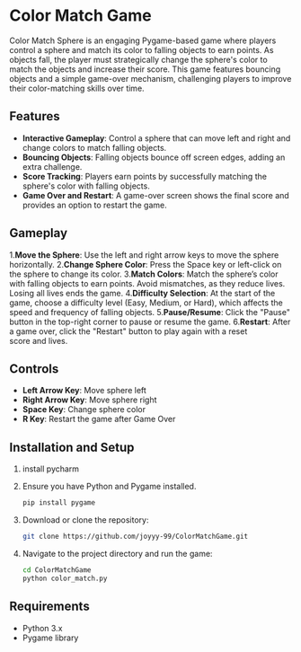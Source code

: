 # Color Match Game

Color Match Sphere is an engaging Pygame-based game where players control a sphere and match its color to falling objects to earn points. As objects fall, the player must strategically change the sphere's color to match the objects and increase their score. This game features bouncing objects and a simple game-over mechanism, challenging players to improve their color-matching skills over time.

## Features
- **Interactive Gameplay**: Control a sphere that can move left and right and change colors to match falling objects.
- **Bouncing Objects**: Falling objects bounce off screen edges, adding an extra challenge.
- **Score Tracking**: Players earn points by successfully matching the sphere's color with falling objects.
- **Game Over and Restart**: A game-over screen shows the final score and provides an option to restart the game.

## Gameplay
1.**Move the Sphere**: Use the left and right arrow keys to move the sphere horizontally.
2.**Change Sphere Color**: Press the Space key or left-click on the sphere to change its color.
3.**Match Colors**: Match the sphere’s color with falling objects to earn points. Avoid mismatches, as they reduce lives. Losing all lives ends the game.
4.**Difficulty Selection**: At the start of the game, choose a difficulty level (Easy, Medium, or Hard), which affects the speed and frequency of falling objects.
5.**Pause/Resume**: Click the "Pause" button in the top-right corner to pause or resume the game.
6.**Restart**: After a game over, click the "Restart" button to play again with a reset score and lives.

## Controls
- **Left Arrow Key**: Move sphere left
- **Right Arrow Key**: Move sphere right
- **Space Key**: Change sphere color
- **R Key**: Restart the game after Game Over

## Installation and Setup
1. install pycharm

2. Ensure you have Python and Pygame installed.
   ```bash
   pip install pygame
   ```
3. Download or clone the repository:
   ```bash
   git clone https://github.com/joyyy-99/ColorMatchGame.git
   ```
4. Navigate to the project directory and run the game:
   ```bash
   cd ColorMatchGame
   python color_match.py
   ```

## Requirements
- Python 3.x
- Pygame library



